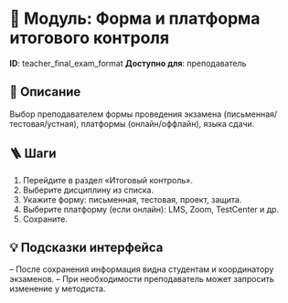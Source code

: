 # 📘 Модуль: Форма и платформа итогового контроля
**ID**: teacher_final_exam_format
**Доступно для**: преподаватель

## 📝 Описание
Выбор преподавателем формы проведения экзамена (письменная/тестовая/устная), платформы (онлайн/оффлайн), языка сдачи.

## 🪜 Шаги
1. Перейдите в раздел «Итоговый контроль».
2. Выберите дисциплину из списка.
3. Укажите форму: письменная, тестовая, проект, защита.
4. Выберите платформу (если онлайн): LMS, Zoom, TestCenter и др.
5. Сохраните.

## 💡 Подсказки интерфейса
– После сохранения информация видна студентам и координатору экзаменов.
– При необходимости преподаватель может запросить изменение у методиста.
